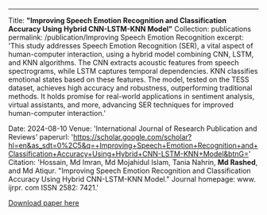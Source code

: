 
---
Title: **"Improving Speech Emotion Recognition and Classification Accuracy Using Hybrid CNN-LSTM-KNN Model"**
Collection: publications
permalink: /publication/Improving Speech Emotion Recognition
excerpt: 'This study addresses Speech Emotion Recognition (SER), a vital aspect of human-computer interaction, using a hybrid model combining CNN, LSTM, and KNN algorithms. The CNN extracts acoustic features from speech spectrograms, while LSTM captures temporal dependencies. KNN classifies emotional states based on these features. The model, tested on the TESS dataset, achieves high accuracy and robustness, outperforming traditional methods. It holds promise for real-world applications in sentiment analysis, virtual assistants, and more, advancing SER techniques for improved human-computer interaction.'

Date: 2024-08-10
Venue: 'International Journal of Research Publication and Reviews'
paperurl: 'https://scholar.google.com/scholar?hl=en&as_sdt=0%2C5&q=+Improving+Speech+Emotion+Recognition+and+Classification+Accuracy+Using+Hybrid+CNN-LSTM-KNN+Model&btnG='
Citation: 'Hossain, Md Imran, Md Mojahidul Islam, Tania Nahrin, **Md Rashed**, and Md Atiqur. "Improving Speech Emotion Recognition and Classification Accuracy Using Hybrid CNN-LSTM-KNN Model." Journal homepage: www. ijrpr. com ISSN 2582: 7421.'

[Download paper here](https://www.researchgate.net/profile/Md-Rashed-23/publication/384067491_Improving_Speech_Emotion_Recognition_and_Classification_Accuracy_Using_Hybrid_CNN-LSTM-KNN_Model/links/66e8664901cba963bf2491b4/Improving-Speech-Emotion-Recognition-and-Classification-Accuracy-Using-Hybrid-CNN-LSTM-KNN-Model.pdf)

